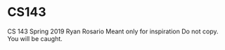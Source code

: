 # CS143
CS 143 Spring 2019 Ryan Rosario
Meant only for inspiration
Do not copy. You will be caught. 
